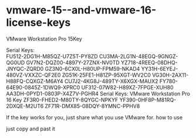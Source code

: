 # vmware-15--and-vmware-16-license-keys
VMware Workstation Pro 15Key

Serial Keys:  
		FU512-2DG1H-M85QZ-U7Z5T-PY8ZD
 		CU3MA-2LG1N-48EGQ-9GNGZ-QG0UD
  		GV7N2-DQZ00-4897Y-27ZNX-NV0TD
   		YZ718-4REEQ-08DHQ-JNYQC-ZQRD0
    	GZ3N0-6CX0L-H80UP-FPM59-NKAD4 
    	YY31H-6EYEJ-480VZ-VXXZC-QF2E0
     	ZG51K-25FE1-H81ZP-95XGT-WV2C0 
     	VG30H-2AX11-H88FQ-CQXGZ-M6AY4 
     	CU7J2-4KG8J-489TY-X6XGX-MAUX2 
     	FY780-64E90-0845Z-1DWQ9-XPRC0 
     	UF312-07W82-H89XZ-7FPGE-XUH80 
     	AA3DH-0PYD1-0803P-X4Z7V-PGHR4
Serial Keys: 
		VMware Workstation Pro 16 Key
		ZF3R0-FHED2-M80TY-8QYGC-NPKYF
		YF390-0HF8P-M81RQ-2DXQE-M2UT6
		ZF71R-DMX85-08DQY-8YMNC-PPHV8

If the key works for you, just share what you use VMware for.
 how to use 
 
 just copy and past it 
